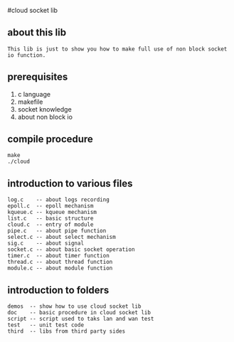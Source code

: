 
#cloud socket lib

## about this lib
    This lib is just to show you how to make full use of non block socket io function.

## prerequisites

1. c language
2. makefile
3. socket knowledge
4. about non block io

## compile procedure

	make
	./cloud

## introduction to various files

	log.c    -- about logs recording
	epoll.c  -- epoll mechanism
	kqueue.c -- kqueue mechanism
	list.c   -- basic structure
	cloud.c  -- entry of module
	pipe.c   -- about pipe function
	select.c -- about select mechanism
	sig.c    -- about signal
	socket.c -- about basic socket operation
	timer.c  -- about timer function
	thread.c -- about thread function
	module.c -- about module function


## introduction to folders

	demos  -- show how to use cloud socket lib
	doc    -- basic procedure in cloud socket lib
	script -- script used to taks lan and wan test
	test   -- unit test code
	third  -- libs from third party sides

